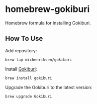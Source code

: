 # homebrew-gokiburi

Homebrew formula for installing Gokiburi.

## How To Use

Add repository:

```
brew tap michenriksen/gokiburi
```

Install [Gokiburi](https://github.com/michenriksen/gokiburi):

```
brew install gokiburi
```

Upgrade the Gokiburi to the latest version:

```
brew upgrade Gokiburi
```
